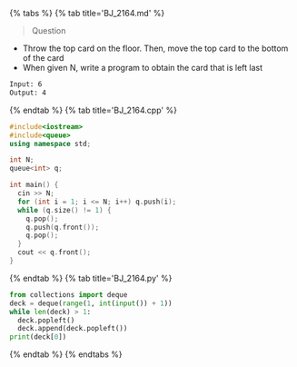 {% tabs %}
{% tab title='BJ_2164.md' %}

> Question

* Throw the top card on the floor. Then, move the top card to the bottom of the card
* When given N, write a program to obtain the card that is left last

```txt
Input: 6
Output: 4
```

{% endtab %}
{% tab title='BJ_2164.cpp' %}

```cpp
#include<iostream>
#include<queue>
using namespace std;

int N;
queue<int> q;

int main() {
  cin >> N;
  for (int i = 1; i <= N; i++) q.push(i);
  while (q.size() != 1) {
    q.pop();
    q.push(q.front());
    q.pop();
  }
  cout << q.front();
}
```

{% endtab %}
{% tab title='BJ_2164.py' %}

```py
from collections import deque
deck = deque(range(1, int(input()) + 1))
while len(deck) > 1:
  deck.popleft()
  deck.append(deck.popleft())
print(deck[0])
```

{% endtab %}
{% endtabs %}
